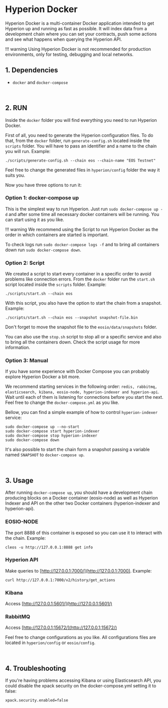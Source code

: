 # Hyperion Docker
Hyperion Docker is a multi-container Docker application intended to get Hyperion up and running as fast as possible. It will index data from a development chain where you can set your contracts, push some actions and see what happens when querying the Hyperion API.

!!! warning
    Using Hyperion Docker is not recommended for production environments, only for testing, debugging and local networks.

## 1. Dependencies
- `docker` and `docker-compose`

<br>

## 2. RUN
Inside the `docker` folder you will find everything you need to run Hyperion Docker.

First of all, you need to generate the Hyperion configuration files. To do that, from the `docker` folder, run `generate-config.sh` located inside the `scripts` folder. You will have to pass an identifier and a name to the chain you will run. Example:
```
./scripts/generate-config.sh --chain eos --chain-name "EOS Testnet"
```
Feel free to change the generated files in `hyperion/config` folder the way it suits you.

Now you have three options to run it:

### Option 1: docker-compose up
This is the simplest way to run Hyperion. Just run `sudo docker-compose up -d` and after some time all necessary docker containers will be running. You can start using it as you like.

!!! warning
    We recommend using the Script to run Hyperion Docker as the order in which containers are started is important.

To check logs run `sudo docker-compose logs -f` and to bring all containers down run `sudo docker-compose down`.


### Option 2: Script
We created a script to start every container in a specific order to avoid problems like connection errors. From the `docker` folder run the `start.sh` script located inside the `scripts` folder. Example:
```
./scripts/start.sh --chain eos
```

With this script, you also have the option to start the chain from a snapshot. Example:
```
./scripts/start.sh --chain eos --snapshot snapshot-file.bin
```
Don't forget to move the snapshot file to the `eosio/data/snapshots` folder.

You can also use the `stop.sh` script to stop all or a specific service and also to bring all the containers down. Check the script usage for more information.

### Option 3: Manual
If you have some experience with Docker Compose you can probably explore Hyperion Docker a bit more.

We recommend starting services in the following order: `redis, rabbitmq, elasticsearch, kibana, eosio-node, hyperion-indexer and hyperion-api`. Wait until each of them is listening for connections before you start the next. Feel free to change the `docker-compose.yml` as you like.

Bellow, you can find a simple example of how to control `hyperion-indexer` service:
```
sudo docker-compose up --no-start
sudo docker-compose start hyperion-indexer
sudo docker-compose stop hyperion-indexer
sudo docker-compose down
```
It's also possible to start the chain form a snapshot passing a variable named `SNAPSHOT` to `docker-compose up`.

<br>

## 3. Usage

After running `docker-compose up`, you should have a development chain producing blocks on a Docker container (eosio-node) as well as Hyperion Indexer and API on the other two Docker containers (hyperion-indexer and hyperion-api).

### EOSIO-NODE
The port 8888 of this container is exposed so you can use it to interact with the chain. Example:
```
cleos -u http://127.0.0.1:8888 get info
```


### Hyperion API
Make queries to [http://127.0.0.1:7000/](http://127.0.0.1:7000). Example:
```
curl http://127.0.0.1:7000/v2/history/get_actions
```


### Kibana
Access [http://127.0.0.1:5601/](http://127.0.0.1:5601/)

### RabbitMQ
Access [http://127.0.0.1:15672/](http://127.0.0.1:15672/)

Feel free to change configurations as you like. All configurations files are located in `hyperion/config` or `eosio/config`.

<br>

## 4. Troubleshooting
If you're having problems accessing Kibana or using Elasticsearch API, you could disable the xpack security
on the docker-compose.yml setting it to false:

```
xpack.security.enabled=false
```
